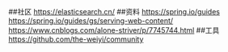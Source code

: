 ##社区
https://elasticsearch.cn/
##资料
https://spring.io/guides
https://spring.io/guides/gs/serving-web-content/
https://www.cnblogs.com/alone-striver/p/7745744.html
##工具
https://github.com/the-weiyi/community